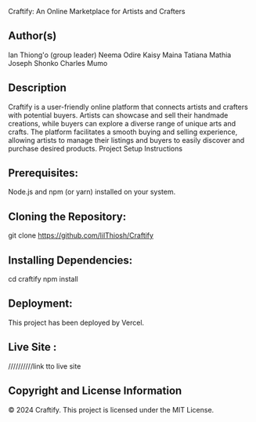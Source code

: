 
Craftify: An Online Marketplace for Artists and Crafters

## Author(s)

 Ian Thiong'o (group leader)
 Neema Odire
 Kaisy Maina
 Tatiana Mathia
 Joseph Shonko
 Charles Mumo


## Description

Craftify is a user-friendly online platform that connects artists and crafters with potential buyers. Artists can showcase and sell their handmade creations, while buyers can explore a diverse range of unique arts and crafts. The platform facilitates a smooth buying and selling experience, allowing artists to manage their listings and buyers to easily discover and purchase desired products.
Project Setup Instructions

## Prerequisites:
Node.js and npm (or yarn) installed on your system. 
## Cloning the Repository:
git clone https://github.com/lilThiosh/Craftify
## Installing Dependencies:
cd craftify
npm install 

## Deployment:

This project has been deployed by Vercel.



## Live Site :
//////////link tto live site 

## Copyright and License Information
© 2024 Craftify.
This project is licensed under the MIT License. 